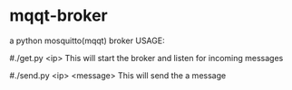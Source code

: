 # mqqt-broker
a python mosquitto(mqqt) broker
USAGE:

#./get.py \<ip>
This will start the broker and listen for incoming messages

#./send.py \<ip> \<message>
This will send the a message
